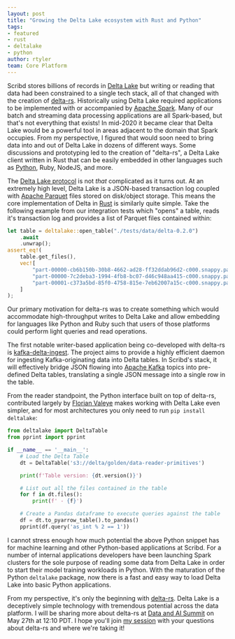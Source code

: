 ```yaml
---
layout: post
title: "Growing the Delta Lake ecosystem with Rust and Python"
tags:
- featured
- rust
- deltalake
- python
author: rtyler
team: Core Platform
---
```



Scribd stores billions of records in [Delta Lake](https://delta.io) but writing
or reading that data had been constrained to a single tech stack, all of that
changed with the creation of [delta-rs](https://github.com/delta-io/delta-rs).
Historically using Delta Lake required applications to be implemented with or
accompanied by [Apache Spark](https://spark.apache.org). Many of our batch
and streaming data processing applications are all Spark-based, but that's not
everything that exists! In mid-2020 it became clear that Delta Lake would be a
powerful tool in areas adjacent to the domain that Spark occupies. From my
perspective, I figured that would soon need to bring data into and out of Delta
Lake in dozens of different ways. Some discussions and prototyping led to the
creation of "delta-rs", a Delta Lake client written in Rust that can be easily
embedded in other languages such as
[Python](https://delta-io.github.io/delta-rs/python), Ruby, NodeJS, and more.


The [Delta Lake
protocol](https://github.com/delta-io/delta/blob/master/PROTOCOL.md) is not
_that_ complicated as it turns out. At an extremely high level, Delta Lake is a
JSON-based transaction log coupled with [Apache
Parquet](https://parquet.apache.org) files stored on disk/object storage.  This means the core implementation of Delta in [Rust](https://rust-lang.org) is similarly quite simple. Take the following example from our integration tests which "opens" a table, reads it's transaction log and provides a list of Parquet files contained within:


```rust
let table = deltalake::open_table("./tests/data/delta-0.2.0")
    .await
    .unwrap();
assert_eq!(
    table.get_files(),
    vec![
        "part-00000-cb6b150b-30b8-4662-ad28-ff32ddab96d2-c000.snappy.parquet",
        "part-00000-7c2deba3-1994-4fb8-bc07-d46c948aa415-c000.snappy.parquet",
        "part-00001-c373a5bd-85f0-4758-815e-7eb62007a15c-c000.snappy.parquet",
    ]
);
```

Our primary motivation for delta-rs was to create something which would
accommodate high-throughput writes to Delta Lake and allow embedding for
languages like Python and Ruby such that users of those platforms could perform
light queries and read operations. 

The first notable writer-based application being co-developed with delta-rs is
[kafka-delta-ingest](https://github.com/delta-io/kafka-delta-ingest). The
project aims to provide a highly efficient daemon for ingesting
Kafka-originating data into Delta tables. In Scribd's stack, it will
effectively bridge JSON flowing into [Apache Kafka](https://kafka.apache.org)
topics into pre-defined Delta tables, translating a single JSON message into a
single row in the table.

From the reader standpoint, the Python interface built on top of delta-rs,
contributed largely by [Florian Valeye](https://github.com/fvaleye) makes
working with Delta Lake even simpler, and for most architectures you only need
to run `pip install deltalake`:

```python
from deltalake import DeltaTable
from pprint import pprint

if __name__ == '__main__':
    # Load the Delta Table
    dt = DeltaTable('s3://delta/golden/data-reader-primitives')

    print(f'Table version: {dt.version()}')

    # List out all the files contained in the table
    for f in dt.files():
        print(f' - {f}')

    # Create a Pandas dataframe to execute queries against the table
    df = dt.to_pyarrow_table().to_pandas()
    pprint(df.query('as_int % 2 == 1'))
```

I cannot stress enough how much potential the above Python snippet has for
machine learning and other Python-based applications at Scribd.  For a number
of internal applications developers have been launching Spark clusters for the
sole purpose of reading some data from Delta Lake in order to start their model
training workloads in Python. With the maturation of the Python `deltalake`
package, now there is a fast and easy way to load Delta Lake into basic Python
applications.



From my perspective, it's only the beginning with [delta-rs](https://github.com/delta-io/delta-rs). Delta Lake is a deceptively simple technology with tremendous potential across the data platform. I will be sharing more about delta-rs at [Data and AI Summit](https://databricks.com/dataaisummit/north-america-2021) on May 27th at 12:10 PDT. I hope you'll join [my session](https://databricks.com/speaker/r-tyler-croy) with your questions about delta-rs and where we're taking it!


